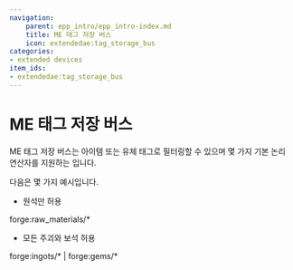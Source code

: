 ```yaml
---
navigation:
    parent: epp_intro/epp_intro-index.md
    title: ME 태그 저장 버스
    icon: extendedae:tag_storage_bus
categories:
- extended devices
item_ids:
- extendedae:tag_storage_bus
---
```


# ME 태그 저장 버스

<GameScene zoom="8" background="transparent">
  <ImportStructure src="../structure/cable_tag_storage_bus.snbt"></ImportStructure>
</GameScene>

ME 태그 저장 버스는 아이템 또는 유체 태그로 필터링할 수 있으며 몇 가지 기본 논리 연산자를 지원하는 <ItemLink id="ae2:storage_bus" />입니다.

다음은 몇 가지 예시입니다.

- 원석만 허용

forge:raw_materials/*

- 모든 주괴와 보석 허용

forge:ingots/* | forge:gems/*

